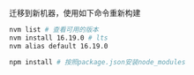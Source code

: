 迁移到新机器，使用如下命令重新构建

```sh
nvm list # 查看可用的版本
nvm install 16.19.0 # lts
nvm alias default 16.19.0

npm install # 按照package.json安装node_modules
```

